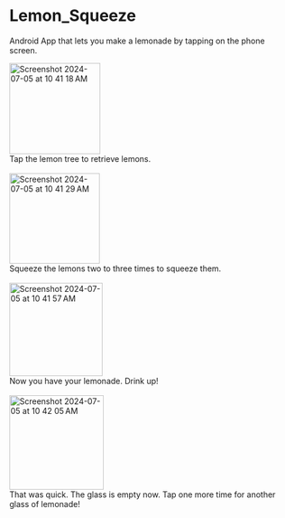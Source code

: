 # Lemon_Squeeze
Android App that lets you make a lemonade by tapping on the phone screen.


<img width="161" alt="Screenshot 2024-07-05 at 10 41 18 AM" src="https://github.com/UjjwalKaur/Lemon_Squeeze/assets/75835619/e4393f16-945a-4c50-be1e-4e5b1e9139d6">
<br>
Tap the lemon tree to retrieve lemons.
<br>
<br>
<img width="160" alt="Screenshot 2024-07-05 at 10 41 29 AM" src="https://github.com/UjjwalKaur/Lemon_Squeeze/assets/75835619/556d5219-1a2f-4931-8864-e7561c325940">
<br>
Squeeze the lemons two to three times to squeeze them.
<br>
<br>
<img width="165" alt="Screenshot 2024-07-05 at 10 41 57 AM" src="https://github.com/UjjwalKaur/Lemon_Squeeze/assets/75835619/16f75659-4d34-4bc0-8d48-9de1df7996c4">
<br>
Now you have your lemonade. Drink up!
<br>
<br>
<img width="167" alt="Screenshot 2024-07-05 at 10 42 05 AM" src="https://github.com/UjjwalKaur/Lemon_Squeeze/assets/75835619/b03db0cd-8c21-4d56-945e-c6777510c226">
<br>
That was quick. The glass is empty now. Tap one more time for another glass of lemonade!
<br>
<br>
